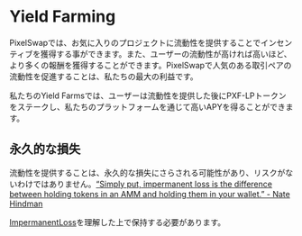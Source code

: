 # Yield Farming

PixelSwapでは、お気に入りのプロジェクトに流動性を提供することでインセンティブを獲得する事ができます。また、ユーザーの流動性が高ければ高いほど、より多くの報酬を獲得することができます。PixelSwapで人気のある取引ペアの流動性を促進することは、私たちの最大の利益です。&#x20;

私たちのYield Farmsでは、ユーザーは流動性を提供した後にPXF-LPトークンをステークし、私たちのプラットフォームを通じて高いAPYを得ることができます。

## 永久的な損失

流動性を提供することは、永久的な損失にさらされる可能性があり、リスクがないわけではありません。[“Simply put, impermanent loss is the difference between holding tokens in an AMM and holding them in your wallet.” - Nate Hindman](https://blog.bancor.network/beginners-guide-to-getting-rekt-by-impermanent-loss-7c9510cb2f22)

[ImpermanentLoss](https://academy.binance.com/en/articles/impermanent-loss-explained)を理解した上で保持する必要があります。
